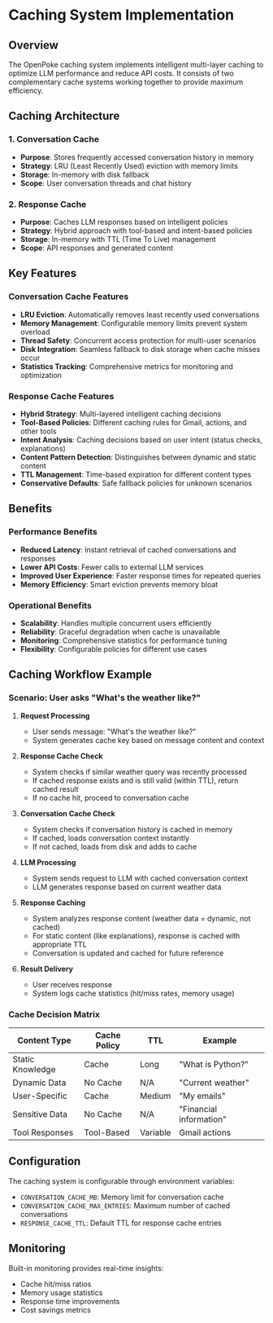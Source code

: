 # Caching System Implementation

## Overview

The OpenPoke caching system implements intelligent multi-layer caching to optimize LLM performance and reduce API costs. It consists of two complementary cache systems working together to provide maximum efficiency.

## Caching Architecture

### 1. Conversation Cache
- **Purpose**: Stores frequently accessed conversation history in memory
- **Strategy**: LRU (Least Recently Used) eviction with memory limits
- **Storage**: In-memory with disk fallback
- **Scope**: User conversation threads and chat history

### 2. Response Cache
- **Purpose**: Caches LLM responses based on intelligent policies
- **Strategy**: Hybrid approach with tool-based and intent-based policies
- **Storage**: In-memory with TTL (Time To Live) management
- **Scope**: API responses and generated content

## Key Features

### Conversation Cache Features
- **LRU Eviction**: Automatically removes least recently used conversations
- **Memory Management**: Configurable memory limits prevent system overload
- **Thread Safety**: Concurrent access protection for multi-user scenarios
- **Disk Integration**: Seamless fallback to disk storage when cache misses occur
- **Statistics Tracking**: Comprehensive metrics for monitoring and optimization

### Response Cache Features
- **Hybrid Strategy**: Multi-layered intelligent caching decisions
- **Tool-Based Policies**: Different caching rules for Gmail, actions, and other tools
- **Intent Analysis**: Caching decisions based on user intent (status checks, explanations)
- **Content Pattern Detection**: Distinguishes between dynamic and static content
- **TTL Management**: Time-based expiration for different content types
- **Conservative Defaults**: Safe fallback policies for unknown scenarios

## Benefits

### Performance Benefits
- **Reduced Latency**: Instant retrieval of cached conversations and responses
- **Lower API Costs**: Fewer calls to external LLM services
- **Improved User Experience**: Faster response times for repeated queries
- **Memory Efficiency**: Smart eviction prevents memory bloat

### Operational Benefits
- **Scalability**: Handles multiple concurrent users efficiently
- **Reliability**: Graceful degradation when cache is unavailable
- **Monitoring**: Comprehensive statistics for performance tuning
- **Flexibility**: Configurable policies for different use cases

## Caching Workflow Example

### Scenario: User asks "What's the weather like?"

1. **Request Processing**
   - User sends message: "What's the weather like?"
   - System generates cache key based on message content and context

2. **Response Cache Check**
   - System checks if similar weather query was recently processed
   - If cached response exists and is still valid (within TTL), return cached result
   - If no cache hit, proceed to conversation cache

3. **Conversation Cache Check**
   - System checks if conversation history is cached in memory
   - If cached, loads conversation context instantly
   - If not cached, loads from disk and adds to cache

4. **LLM Processing**
   - System sends request to LLM with cached conversation context
   - LLM generates response based on current weather data

5. **Response Caching**
   - System analyzes response content (weather data = dynamic, not cached)
   - For static content (like explanations), response is cached with appropriate TTL
   - Conversation is updated and cached for future reference

6. **Result Delivery**
   - User receives response
   - System logs cache statistics (hit/miss rates, memory usage)

### Cache Decision Matrix

| Content Type | Cache Policy | TTL | Example |
|--------------|--------------|-----|---------|
| Static Knowledge | Cache | Long | "What is Python?" |
| Dynamic Data | No Cache | N/A | "Current weather" |
| User-Specific | Cache | Medium | "My emails" |
| Sensitive Data | No Cache | N/A | "Financial information" |
| Tool Responses | Tool-Based | Variable | Gmail actions |

## Configuration

The caching system is configurable through environment variables:
- `CONVERSATION_CACHE_MB`: Memory limit for conversation cache
- `CONVERSATION_CACHE_MAX_ENTRIES`: Maximum number of cached conversations
- `RESPONSE_CACHE_TTL`: Default TTL for response cache entries

## Monitoring

Built-in monitoring provides real-time insights:
- Cache hit/miss ratios
- Memory usage statistics
- Response time improvements
- Cost savings metrics


